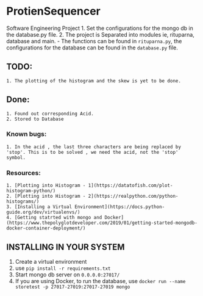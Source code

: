 # ProtienSequencer
Software Engineering Project
	1. Set the configurations for the mongo db in the database.py file.
	2. The project is Separated into modules ie, rituparna, database and main.
		- The functions can be found in `rituparna.py`, the configurations for the database can be found in the `database.py` file.
## TODO: 
	1. The plotting of the histogram and the skew is yet to be done.
## Done: 
	1. Found out corresponding Acid.
	2. Stored to Database
### Known bugs:
	1. In the acid , the last three characters are being replaced by 'stop'. This is to be solved , we need the acid, not the 'stop' symbol.
### Resources: 
	1. [Plotting into Histogram - 1](https://datatofish.com/plot-histogram-python/)
	2. [Plotting into Histogram - 2](https://realpython.com/python-histograms/)
	3. [Installing a Virtual Environment](https://docs.python-guide.org/dev/virtualenvs/)
	4. [Getting statrted with mongo and Docker](https://www.thepolyglotdeveloper.com/2019/01/getting-started-mongodb-docker-container-deployment/)


## INSTALLING IN YOUR SYSTEM 
 1. Create a virtual environment
 2. use `pip install -r requirements.txt`
 3. Start mongo db server on `0.0.0.0:27017/`
 4. If you are using Docker, to run the database, use
 	```docker run --name storetest -p 27017-27019:27017-27019 mongo```
